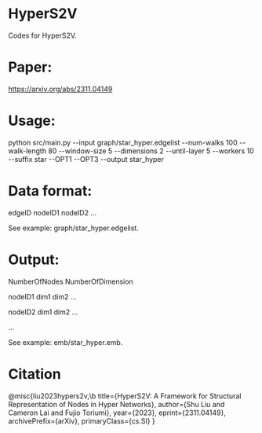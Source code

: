 # HyperS2V
Codes for HyperS2V.

# Paper:
https://arxiv.org/abs/2311.04149

# Usage:
python src/main.py --input graph/star_hyper.edgelist --num-walks 100 --walk-length 80 --window-size 5 --dimensions 2 --until-layer 5 --workers 10 --suffix star --OPT1 --OPT3 --output star_hyper

# Data format:

edgeID nodeID1 nodeID2 ...

See example: graph/star_hyper.edgelist.

# Output:

NumberOfNodes NumberOfDimension

nodeID1 dim1 dim2 ...

nodeID2 dim1 dim2 ...

...

See example: emb/star_hyper.emb.

# Citation
@misc{liu2023hypers2v,\b
      title={HyperS2V: A Framework for Structural Representation of Nodes in Hyper Networks}, 
      author={Shu Liu and Cameron Lai and Fujio Toriumi},
      year={2023},
      eprint={2311.04149},
      archivePrefix={arXiv},
      primaryClass={cs.SI}
}
